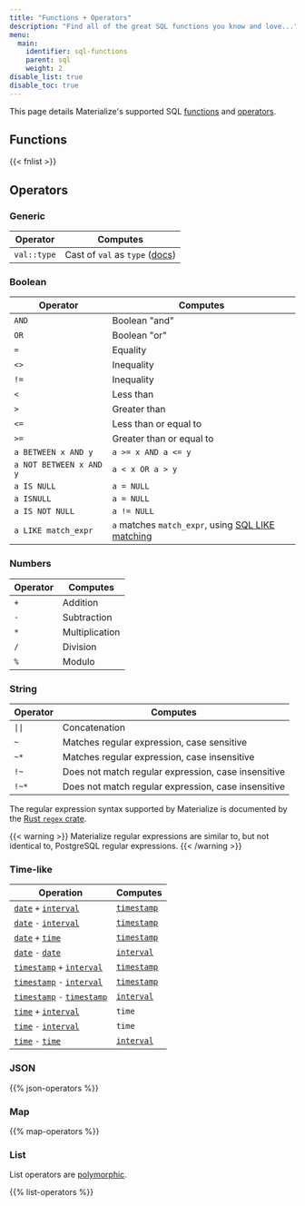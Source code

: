 ```yaml
---
title: "Functions + Operators"
description: "Find all of the great SQL functions you know and love..."
menu:
  main:
    identifier: sql-functions
    parent: sql
    weight: 2
disable_list: true
disable_toc: true
---
```


This page details Materialize's supported SQL [functions](#functions) and [operators](#operators).

## Functions

{{< fnlist >}}

## Operators

### Generic

Operator | Computes
---------|---------
`val::type` | Cast of `val` as `type` ([docs](cast))

### Boolean

Operator | Computes
---------|---------
`AND` | Boolean "and"
`OR` | Boolean "or"
`=` | Equality
`<>` | Inequality
`!=` | Inequality
`<` | Less than
`>` | Greater than
`<=` | Less than or equal to
`>=` | Greater than or equal to
`a BETWEEN x AND y` | `a >= x AND a <= y`
`a NOT BETWEEN x AND y` | `a < x OR a > y`
`a IS NULL` | `a = NULL`
`a ISNULL` | `a = NULL`
`a IS NOT NULL` | `a != NULL`
`a LIKE match_expr` | `a` matches `match_expr`, using [SQL LIKE matching](https://www.w3schools.com/sql/sql_like.asp)

### Numbers

Operator | Computes
---------|---------
`+` | Addition
`-` | Subtraction
`*` | Multiplication
`/` | Division
`%` | Modulo

### String

Operator | Computes
---------|---------
<code>&vert;&vert;</code> | Concatenation
`~` | Matches regular expression, case sensitive
`~*` | Matches regular expression, case insensitive
`!~` | Does not match regular expression, case insensitive
`!~*` | Does not match regular expression, case insensitive

The regular expression syntax supported by Materialize is documented by the
[Rust `regex` crate](https://docs.rs/regex/*/#syntax).

{{< warning >}}
Materialize regular expressions are similar to, but not identical to, PostgreSQL
regular expressions.
{{< /warning >}}

### Time-like

Operation | Computes
----------|------------
[`date`](../types/date) `+` [`interval`](../types/interval) | [`timestamp`](../types/timestamp)
[`date`](../types/date) `-` [`interval`](../types/interval) | [`timestamp`](../types/timestamp)
[`date`](../types/date) `+` [`time`](../types/time) | [`timestamp`](../types/timestamp)
[`date`](../types/date) `-` [`date`](../types/date) | [`interval`](../types/interval)
[`timestamp`](../types/timestamp) `+` [`interval`](../types/interval) | [`timestamp`](../types/timestamp)
[`timestamp`](../types/timestamp) `-` [`interval`](../types/interval) | [`timestamp`](../types/timestamp)
[`timestamp`](../types/timestamp) `-` [`timestamp`](../types/timestamp) | [`interval`](../types/interval)
[`time`](../types/time) `+` [`interval`](../types/interval) | `time`
[`time`](../types/time) `-` [`interval`](../types/interval) | `time`
[`time`](../types/time) `-` [`time`](../types/time) | [`interval`](../types/interval)

### JSON

{{% json-operators %}}

### Map

{{% map-operators %}}

### List

List operators are [polymorphic](../types/list/#polymorphism).

{{% list-operators %}}
